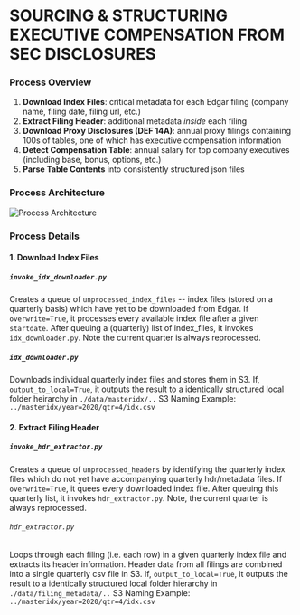 # SOURCING & STRUCTURING EXECUTIVE COMPENSATION FROM SEC DISCLOSURES
### Process Overview
1. **Download Index Files**: critical metadata for each Edgar filing (company name, filing date, filing url, etc.) 
2. **Extract Filing Header**: additional metadata *inside* each filing
3. **Download Proxy Disclosures (DEF 14A)**: annual proxy filings containing 100s of tables, one of which has executive compensation information
4. **Detect Compensation Table**: annual salary for top company executives (including base, bonus, options, etc.)
5. **Parse Table Contents** into consistently structured json files

### Process Architecture
![Process Architecture](https://github.com/talsan/ceopay/blob/master/resources/img/DEF14A%20Data%20Flow.png?raw=true)

### Process Details
#### 1. Download Index Files
##### `invoke_idx_downloader.py`
Creates a queue of `unprocessed_index_files` -- index files (stored on a quarterly basis) which have yet to be downloaded from Edgar. If `overwrite=True`, it processes every available index file after a given `startdate`. After queuing a (quarterly) list of index_files, it invokes `idx_downloader.py`. Note the current quarter is always reprocessed.

##### `idx_downloader.py`
Downloads individual quarterly index files and stores them in S3. If, `output_to_local=True`, it outputs the result to a identically structured local folder heirarchy in `./data/masteridx/..`
S3 Naming Example: `../masteridx/year=2020/qtr=4/idx.csv`

#### 2. Extract Filing Header
##### `invoke_hdr_extractor.py`
Creates a queue of `unprocessed_headers` by identifying the quarterly index files which do not yet have accompanying quarterly hdr/metadata files. If `overwrite=True`, it quees every downloaded index file. After queuing this quarterly list, it invokes `hdr_extractor.py`. Note, the current quarter is always reprocessed.

###### `hdr_extractor.py`
Loops through each filing (i.e. each row) in a given quarterly index file and extracts its header information. Header data from all filings are combined into a single quarterly csv file in S3. If, `output_to_local=True`, it outputs the result to a identically structured local folder hierarchy in `./data/filing_metadata/..`
S3 Naming Example: `../masteridx/year=2020/qtr=4/idx.csv`
